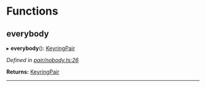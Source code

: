 

# Functions

<a id="everybody"></a>

##  everybody

▸ **everybody**(): [KeyringPair](../interfaces/_types_.keyringpair.md)

*Defined in [pair/nobody.ts:26](https://github.com/polkadot-js/common/blob/bf6fcf9/packages/keyring/src/pair/nobody.ts#L26)*

**Returns:** [KeyringPair](../interfaces/_types_.keyringpair.md)

___

